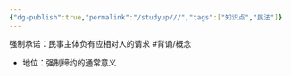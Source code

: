 ```yaml
---
{"dg-publish":true,"permalink":"/studyup///","tags":["知识点","民法"]}
---
```


强制承诺：民事主体负有应相对人的请求 #背诵/概念 
- 地位：强制缔约的通常意义
